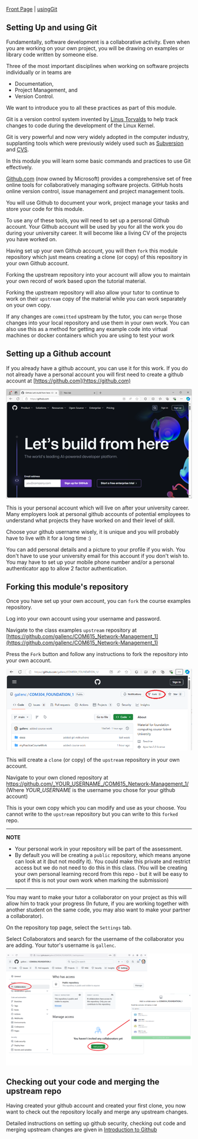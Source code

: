 [Front Page](../../main/README.md) | [usingGit](../usingGit) 

## Setting Up and using Git 
Fundamentally, software development is a collaborative activity.
Even when you are working on your own project, you will be drawing on examples or library code written by someone else. 

Three of the most important disciplines when working on software projects individually or in teams are 
* Documentation, 
* Project Management, and 
* Version Control.

We want to introduce you to all these practices as part of this module.

Git is a version control system invented by [Linus Torvalds](https://en.wikipedia.org/wiki/Linus_Torvalds) to help track changes to code during the development of the Linux Kernel.

Git is very powerful and now very widely adopted in the computer industry, supplanting tools which were previously widely used such as [Subversion](https://subversion.apache.org/) and [CVS](https://www.nongnu.org/cvs/). 

In this module you will learn some basic commands and practices to use Git effectively.

[Github.com](https://github.com/) (now owned by Microsoft) provides a comprehensive set of free online tools for collaboratively managing software projects.
GitHub hosts online version control, issue management and project management tools. 

You will use Github to document your work, project manage your tasks and store your code for this module.

To use any of these tools, you will need to set up a personal Github account. 
Your Github account will be used by you for all the work you do during your university career.
It will become like a living CV of the projects you have worked on.

Having set up your own Github account, you will then `fork` this module repository which just means creating a clone (or copy) of this repository in your own Github account.

Forking the upstream repository into your account will allow you to maintain your own record of work based upon the tutorial material.

Forking the upstream repository will also allow your tutor to continue to work on their `upstream` copy of the material while you can work separately on your own copy.

If any changes are `committed` upstream by the tutor, you can `merge` those changes into your local repository and use them in your own work. 
You can also use this as a method for getting any example code into virtual machines or docker containers which you are using to test your work

## Setting up a Github account

If you already have a github account, you can use it for this work.
If you do not already have a personal account you will first need to create a github account at [https://github.com](https://github.com)

   ![alt text](../usingGit/docs/images/githubFrontPage.png "Figure githubFrontPage.png")
   
This is your personal account which will live on after your university career.
Many employers look at personal github accounts of potential employees to understand what projects they have worked on and their level of skill.

Choose your github username wisely, it is unique and you will probably have to live with it for a long time :)

You can add personal details and a picture to your profile if you wish.
You don't have to use your university email for this account if you don't wish to. 
You may have to set up your mobile phone number and/or a personal authenticator app to allow 2 factor authentication.

## Forking this module's repository
Once you have set up your own account, you can `fork` the course examples repository.

Log into your own account using your username and password.

Navigate to the class examples `upstream` repository at [https://github.com/gallenc/COM615_Network-Management_1](https://github.com/gallenc/COM615_Network-Management_1)

Press the `Fork` button and follow any instructions to fork the repository into your own account.

   ![alt text](../usingGit/docs/images/githubForkPage.png "Figure githubForkPage.png")

This will create a `clone` (or copy) of the `upstream` repository in your own account. 

Navigate to your own cloned repository at https://github.com/_YOUR_USERNAME_/COM615_Network-Management_1/
(Where _YOUR_USERNAME_ is the username you chose for your github account)

This is your own copy which you can modify and use as your choose.
You cannot write to the `upstream` repository but you can write to this `forked` repo.

---
**NOTE**

* Your personal work in your repository will be part of the assessment.
* By default you will be creating a `public` repository, which means anyone can look at it (but not modify it). 
  You could make this private and restrict access but we do not need to do this in this class.
  (You will be creating your own personal learning record from this repo - but it will be easy to spot if this is not your own work when marking the submission)

---

You may want to make your tutor a collaborator on your project as this will allow him to track your progress 
(In future, if you are working together with another student on the same code, you may also want to make your partner a collaborator).

On the repository top page, select the `Settings` tab.

Select Collaborators and search for the username of the collaborator you are adding. 
Your tutor's username is `gallenc`.

   ![alt text](../usingGit/docs/images/addCollaborator.png "Figure addCollaborator.png")

## Checking out your code and merging the upstream repo

Having created your github account and created your first clone, you now want to check out the repository locally and merge any upstream changes.

Detailed instructions on setting up github security, checking out code and merging upstream changes are given in  [Introduction to Github](../usingGit/introductionToGitHub.md) 
